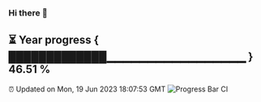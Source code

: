 ### Hi there 👋
⏳ Year progress { █████████████▁▁▁▁▁▁▁▁▁▁▁▁▁▁▁▁▁ } 46.51 %
---
⏰ Updated on Mon, 19 Jun 2023 18:07:53 GMT
![Progress Bar CI](https://github.com/Moyi321/Moyi321/workflows/Progress%20Bar%20CI/badge.svg)
